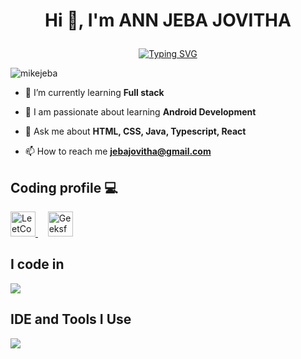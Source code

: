 # <p align="center">Hi 👋, I'm ANN JEBA JOVITHA</p>

<p align="center">
  <a href="https://git.io/typing-svg">
    <img src="https://readme-typing-svg.demolab.com?font=Fira+Code&pause=1000&color=E67451&center=true&vCenter=true&random=true&width=435&lines=Software+Developer+%F0%9F%91%A9%E2%80%8D%F0%9F%92%BB+;Passionate+About+Coding+%3C%2F%3E;Curious+Learner+%F0%9F%93%9A;Problem+Solver+" alt="Typing SVG" />
  </a>
</p>
 
<p align="left">
  <img src="https://komarev.com/ghpvc/?username=MikeJeba&label=Profile%20views&color=0e75b6&style=flat" alt="mikejeba" />
</p>

- 🌱 I’m currently learning **Full stack**

- 🤖 I am passionate about learning **Android Development**

- 💬 Ask me about **HTML, CSS, Java, Typescript, React**

- 📫 How to reach me **jebajovitha@gmail.com**


## Coding profile 💻

  <a href="https://leetcode.com/u/MikeJeba/" target="_blank">
    <img src="https://assets.leetcode.com/users/leetcode/avatar_1568224780.png" alt="LeetCode" width="40" height="40" />
  </a>
  &nbsp; &nbsp; 
  <a href="https://www.geeksforgeeks.org/user/jebajovnkc/" target="_blank">
    <img src="https://media.geeksforgeeks.org/wp-content/uploads/20200716222246/Path-219.png" alt="GeeksforGeeks" width="40" height="40"  />
  </a>
</div>



## I code in

<p align="left"> <a href="https://github.com/MikeJeba"><img src="https://skillicons.dev/icons?i=c,java,html,css,js,mysql,tailwindcss,mongodb,react"> </a> </p>

## IDE and Tools I Use

<p align="left"> <a href="https://github.com/MikeJeba"><img src="https://skillicons.dev/icons?i=vscode,git,androidstudio,github"> </a> </p>

